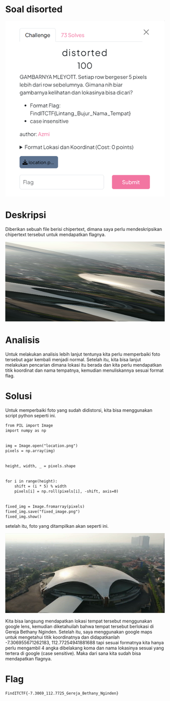 # Soal disorted #

![Soal](disorted.png)

# Deskripsi #

Diberikan sebuah file berisi chipertext, dimana saya perlu mendeskripsikan chipertext tersebut untuk mendapatkan flagnya.

![loc](location.png)

# Analisis #

Untuk melakukan analisis lebih lanjut tentunya kita perlu memperbaiki foto tersebut agar kembali menjadi normal. Setelah itu, kita bisa lanjut melakukan pencarian dimana lokasi itu berada dan kita perlu mendapatkan titik koordinat dan nama tempatnya, kemudian menuliskannya sesuai format flag.

# Solusi #

Untuk memperbaiki foto yang sudah didistorsi, kita bisa menggunakan script python seperti ini.

```
from PIL import Image
import numpy as np


img = Image.open("location.png")
pixels = np.array(img)


height, width, _ = pixels.shape


for i in range(height):
    shift = (i * 5) % width
    pixels[i] = np.roll(pixels[i], -shift, axis=0)


fixed_img = Image.fromarray(pixels)
fixed_img.save("fixed_image.png")
fixed_img.show()
```

setelah itu, foto yang ditampilkan akan seperti ini.

![fix](fixed_image.png)

Kita bisa langsung mendapatkan lokasi tempat tersebut menggunakan google lens, kemudian diketahuilah bahwa tempat tersebut berlokasi di Gereja Bethany Nginden. Setelah itu, saya menggunakan google maps untuk mengetahui titik koordinatnya dan didapatkanlah -7.306955671262183, 112.77254941881688 tapi sesuai formatnya kita hanya perlu mengambil 4 angka dibelakang koma dan nama lokasinya sesuai yang tertera di google (case sensitive). Maka dari sana kita sudah bisa mendapatkan flagnya.

# Flag #
```Flag
FindITCTF{-7.3069_112.7725_Gereja_Bethany_Nginden}
````
